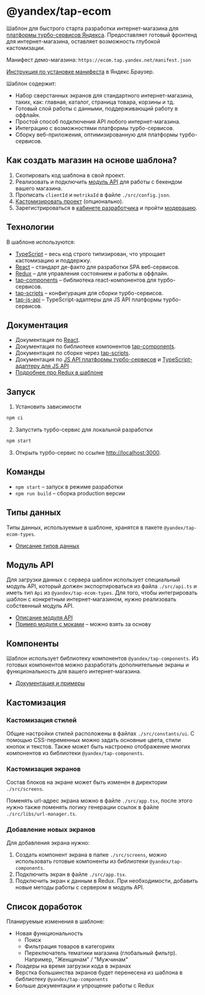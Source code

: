 # @yandex/tap-ecom

Шаблон для быстрого старта разработки интернет-магазина для [платформы турбо-сервисов Яндекса](https://yandex.ru/dev/turboapps/doc/concepts/index-docpage/). Предоставляет готовый фронтенд для интернет-магазина, оставляет возможность глубокой кастомизации.

Манифест демо-магазина: `https://ecom.tap.yandex.net/manifest.json`

[Инструкция по установке манифеста](https://yandex.ru/dev/turboapps/doc/dev/testing-docpage/) в Яндекс.Браузер.

Шаблон содержит:
- Набор сверстанных экранов для стандартного интернет-магазина, таких, как: главная, каталог, страница товара, корзины и тд.
- Готовый слой работы с данными, поддерживающий работу в оффлайн.
- Простой способ подключения API любого интернет-магазина.
- Интеграцию с возможностями платформы турбо-сервисов.
- Сборку веб-приложения, оптимизированную для платформы турбо-сервисов.

## Как создать магазин на основе шаблона?

1. Скопировать код шаблона в свой проект.
2. Реализовать и подключить [модуль API](./README.md#модуль-api) для работы с бекендом вашего магазина.
3. Прописать `clientId` и `metrikaId` в файле `./src/config.json`.
4. [Кастомизировать проект](./README.md#кастомизация) (опционально).
5. Зарегистрироваться в [кабинете разработчика](https://yandex.ru/dev/turboapps/doc/admin-panel/registration-docpage/) и пройти [модерацию](https://yandex.ru/dev/turboapps/doc/admin-panel/review-docpage/).

## Технологии

В шаблоне используются:
- [TypeScript](https://www.typescriptlang.org/) – весь код строго типизирован, что упрощает кастомизацию и поддержку.
- [React](https://reactjs.org/) – стандарт де-факто для разработки SPA веб-сервисов.
- [Redux](https://redux-toolkit.js.org/) – для управления состоянием и работы в оффлайн.
- [tap-components](https://github.com/yandex/tap-components) – библиотека react-компонентов для турбо-сервисов.
- [tap-scripts](https://github.com/yandex/tap-scripts) – конфигурация для сборки турбо-сервисов.
- [tap-js-api](https://github.com/yandex/tap-js-api) – TypeScript-адаптеры для JS API платформы турбо-сервисов.


## Документация

- Документация по [React](https://reactjs.org/).
- Документация по библиотеке компонентов  [tap-components](https://github.com/yandex/tap-components).
- Документация по сборке через  [tap-scripts](https://github.com/yandex/tap-scripts).
- Документация по [JS API платформы турбо-сервисов](https://yandex.ru/dev/turboapps/doc/api/about-docpage/) и [TypeScript-адаптеру для JS API](https://github.com/yandex/tap-js-api)
- [Подробнее про Redux в шаблоне](./src/redux/README.md)


## Запуск

1. Установить зависимости

```bash
npm ci
```

2. Запустить турбо-сервис для локальной разработки

```bash
npm start
```

3. Открыть турбо-сервис по ссылке [http://localhost:3000](http://localhost:3000).


## Команды

-   `npm start` – запуск в режиме разработки
-   `npm run build` – сборка production версии


## Типы данных

Типы данных, используемые в шаблоне, хранятся в пакете `@yandex/tap-ecom-types`.
- [Описание типов данных](https://github.com/yandex/tap-ecom-types/tree/master/src/data)

## Модуль API

Для загрузки данных с сервера шаблон использует специальный модуль API, который должен экспортироваться из файла `./src/api.ts` и иметь тип `Api` из `@yandex/tap-ecom-types`.
Для того, чтобы интегрировать шаблон с конкретным интернет-магазином, нужно реализовать собственный модуль API.

- [Описание модуля API](https://github.com/yandex/tap-ecom-types/tree/master/src/api/docs)
- [Пример модуля с моками](https://github.com/yandex/tap-ecom-mocks-api/blob/master/src/index.ts) – можно взять за основу

## Компоненты

Шаблон использует библиотеку компонентов `@yandex/tap-components`. Из готовых компонентов можно разработать дополнительные экраны и функциональность для вашего интернет-магазина.
- [Документация и примеры](https://github.com/yandex/tap-components)

## Кастомизация

### Кастомизация стилей

Общие настройки стилей расположены в файлах `./src/constants/ui`. С помощью CSS-переменных можно задать основные цвета, стили кнопок и текстов.
Также может быть настроено отображение многих компонентов из библиотеки `@yandex/tap-components`.

### Кастомизация экранов

Состав блоков на экране может быть изменен в директории `./src/screens`.

Поменять url-адрес экрана можно в файле `./src/app.tsx`, после этого нужно также поменять логику генерации ссылок в файле `./src/libs/url-manager.ts`.

### Добавление новых экранов

Для добавления экрана нужно:

1. Создать компонент экрана в папке `./src/screens`, можно использовать готовые компоненты из библиотеки `@yandex/tap-components`.
2. Подключить экран в файле `./src/app.tsx`.
3. Подключить экран к данным в Redux. При необходимости, добавить новые методы работы с сервером в модуль API.


## Список доработок

Планируемые изменения в шаблоне:

- Новая функциональность
    - Поиск
    - Фильтрация товаров в категориях
    - Переключатель тематики магазина (глобальный фильтр). Например, "Женщинам" / "Мужчинам"
- Лоадеры на время загрузки кода в экранах
- Верстка большинства экранов будет перенесена из шаблона в библиотеку `@yandex/tap-components`
- Больше документации и упрощение работы с Redux


